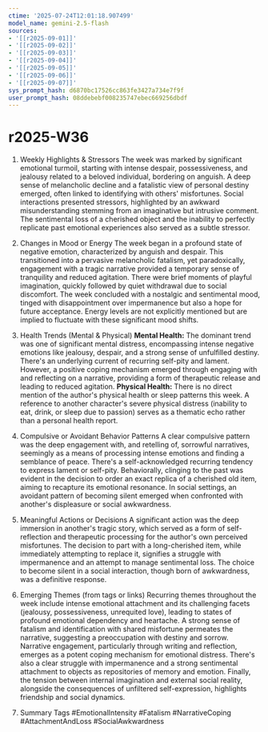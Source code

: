 ```yaml
---
ctime: '2025-07-24T12:01:18.907499'
model_name: gemini-2.5-flash
sources:
- '[[r2025-09-01]]'
- '[[r2025-09-02]]'
- '[[r2025-09-03]]'
- '[[r2025-09-04]]'
- '[[r2025-09-05]]'
- '[[r2025-09-06]]'
- '[[r2025-09-07]]'
sys_prompt_hash: d6870bc17526cc863fe3427a734e7f9f
user_prompt_hash: 08ddebebf008235747ebec669256dbdf
---
```

# r2025-W36

1. Weekly Highlights & Stressors
The week was marked by significant emotional turmoil, starting with intense despair, possessiveness, and jealousy related to a beloved individual, bordering on anguish. A deep sense of melancholic decline and a fatalistic view of personal destiny emerged, often linked to identifying with others' misfortunes. Social interactions presented stressors, highlighted by an awkward misunderstanding stemming from an imaginative but intrusive comment. The sentimental loss of a cherished object and the inability to perfectly replicate past emotional experiences also served as a subtle stressor.

2. Changes in Mood or Energy
The week began in a profound state of negative emotion, characterized by anguish and despair. This transitioned into a pervasive melancholic fatalism, yet paradoxically, engagement with a tragic narrative provided a temporary sense of tranquility and reduced agitation. There were brief moments of playful imagination, quickly followed by quiet withdrawal due to social discomfort. The week concluded with a nostalgic and sentimental mood, tinged with disappointment over impermanence but also a hope for future acceptance. Energy levels are not explicitly mentioned but are implied to fluctuate with these significant mood shifts.

3. Health Trends (Mental & Physical)
**Mental Health:** The dominant trend was one of significant mental distress, encompassing intense negative emotions like jealousy, despair, and a strong sense of unfulfilled destiny. There's an underlying current of recurring self-pity and lament. However, a positive coping mechanism emerged through engaging with and reflecting on a narrative, providing a form of therapeutic release and leading to reduced agitation.
**Physical Health:** There is no direct mention of the author's physical health or sleep patterns this week. A reference to another character's severe physical distress (inability to eat, drink, or sleep due to passion) serves as a thematic echo rather than a personal health report.

4. Compulsive or Avoidant Behavior Patterns
A clear compulsive pattern was the deep engagement with, and retelling of, sorrowful narratives, seemingly as a means of processing intense emotions and finding a semblance of peace. There's a self-acknowledged recurring tendency to express lament or self-pity. Behaviorally, clinging to the past was evident in the decision to order an exact replica of a cherished old item, aiming to recapture its emotional resonance. In social settings, an avoidant pattern of becoming silent emerged when confronted with another's displeasure or social awkwardness.

5. Meaningful Actions or Decisions
A significant action was the deep immersion in another's tragic story, which served as a form of self-reflection and therapeutic processing for the author's own perceived misfortunes. The decision to part with a long-cherished item, while immediately attempting to replace it, signifies a struggle with impermanence and an attempt to manage sentimental loss. The choice to become silent in a social interaction, though born of awkwardness, was a definitive response.

6. Emerging Themes (from tags or links)
Recurring themes throughout the week include intense emotional attachment and its challenging facets (jealousy, possessiveness, unrequited love), leading to states of profound emotional dependency and heartache. A strong sense of fatalism and identification with shared misfortune permeates the narrative, suggesting a preoccupation with destiny and sorrow. Narrative engagement, particularly through writing and reflection, emerges as a potent coping mechanism for emotional distress. There's also a clear struggle with impermanence and a strong sentimental attachment to objects as repositories of memory and emotion. Finally, the tension between internal imagination and external social reality, alongside the consequences of unfiltered self-expression, highlights friendship and social dynamics.

7. Summary Tags
#EmotionalIntensity #Fatalism #NarrativeCoping #AttachmentAndLoss #SocialAwkwardness